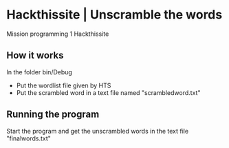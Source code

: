 # Hackthissite | Unscramble the words
Mission programming 1 Hackthissite


## How it works

In the folder bin/Debug 

* Put the wordlist file given by HTS
* Put the scrambled word in a text file named "scrambledword.txt"

## Running the program

Start the program and get the unscrambled words in the text file "finalwords.txt"
